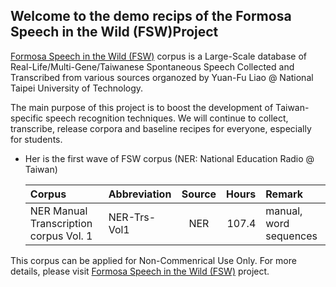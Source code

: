 ## Welcome to the demo recips of the Formosa Speech in the Wild (FSW)Project

[Formosa Speech in the Wild (FSW)](https://sites.google.com/speech.ntut.edu.tw/fsw) corpus is a Large-Scale database of Real-Life/Multi-Gene/Taiwanese Spontaneous Speech Collected and Transcribed from various sources organozed by Yuan-Fu Liao @ National Taipei University of Technology.

The main purpose of this project is to boost the development of Taiwan-specific speech recognition techniques. We will continue to collect, transcribe, release corpora and baseline recipes for everyone, especially for students.

*  Her is the first wave of FSW corpus (NER: National Education Radio @ Taiwan)

    |Corpus|Abbreviation|Source|Hours|Remark|
    |:---|:---|:---:|---:|:--|
    |NER Manual Transcription corpus Vol. 1|NER-Trs-Vol1 |NER| 107.4 | manual, word sequences|

This corpus can be applied for Non-Commenrical Use Only. For more details, please visit [Formosa Speech in the Wild (FSW)](https://sites.google.com/speech.ntut.edu.tw/fsw) project.
